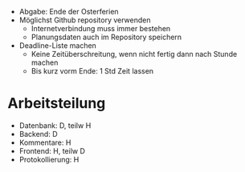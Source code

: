 - Abgabe: Ende der Osterferien
- Möglichst Github repository verwenden
	- Internetverbindung muss immer bestehen
	- Planungsdaten auch im Repository speichern
- Deadline-Liste machen
	- Keine Zeitüberschreitung, wenn nicht fertig dann nach Stunde machen
	- Bis kurz vorm Ende: 1 Std Zeit lassen

# Arbeitsteilung
- Datenbank: D, teilw H
- Backend: D
- Kommentare: H
- Frontend: H, teilw D
- Protokollierung: H